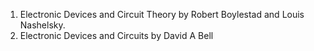1. Electronic Devices and Circuit Theory by Robert Boylestad and Louis Nashelsky.
2. Electronic Devices and Circuits by David A Bell
